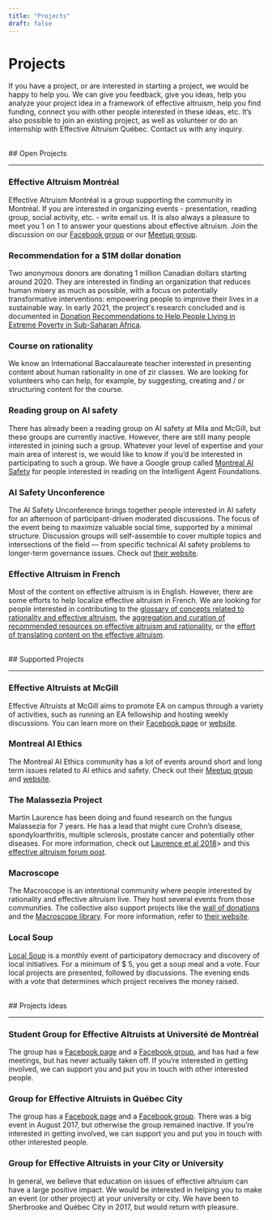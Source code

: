 ```yaml
---
title: "Projects"
draft: false
---
```


# Projects

If you have a project, or are interested in starting a project, we would be happy to help you. We can give you feedback, give you ideas, help you analyze your project idea in a framework of effective altruism, help you find funding, connect you with other people interested in these ideas, etc. It’s also possible to join an existing project, as well as volunteer or do an internship with Effective Altruism Québec. Contact us with any inquiry.

<br>
## Open Projects
<hr>

### Effective Altruism Montréal
Effective Altruism Montréal is a group supporting the community in Montréal. If you are interested in organizing events - presentation, reading group, social activity, etc. - write email us. It is also always a pleasure to meet you 1 on 1 to answer your questions about effective altruism. Join the discussion on our [Facebook group](https://www.facebook.com/groups/AltruismeEfficaceMontreal/) or our [Meetup group](https://www.meetup.com/AltruismeEfficaceMontreal/).

### Recommendation for a $1M dollar donation
Two anonymous donors are donating 1 million Canadian dollars starting around 2020. They are interested in finding an organization that reduces human misery as much as possible, with a focus on potentially transformative interventions: empowering people to improve their lives in a sustainable way. In early 2021, the project's research concluded and is documented in [Donation Recommendations to Help People Living in Extreme Poverty in Sub-Saharan Africa](https://docs.google.com/document/d/1LvyjRVDotlBMBf3nrN3RLRkUAHOyrTmabw9TuPAs88s/edit#).

### Course on rationality
We know an International Baccalaureate teacher interested in presenting content about human rationality in one of zir classes. We are looking for volunteers who can help, for example, by suggesting, creating and / or structuring content for the course.

### Reading group on AI safety
There has already been a reading group on AI safety at Mila and McGill, but these groups are currently inactive. However, there are still many people interested in joining such a group. Whatever your level of expertise and your main area of interest is, we would like to know if you’d be interested in participating to such a group. We have a Google group called [Montreal AI Safety](https://groups.google.com/forum/#!forum/montreal-ai-safety) for people interested in reading on the Intelligent Agent Foundations.

### AI Safety Unconference
The AI Safety Unconference brings together people interested in AI safety for an afternoon of participant-driven moderated discussions. The focus of the event being to maximize valuable social time, supported by a minimal structure. Discussion groups will self-assemble to cover multiple topics and intersections of the field — from specific technical AI safety problems to longer-term governance issues. Check out [their website](https://aisafetyunconference.info/).

### Effective Altruism in French
Most of the content on effective altruism is in English. However, there are some efforts to help localize effective altruism in French. We are looking for people interested in contributing to the [glossary of concepts related to rationality and effective altruism](https://docs.google.com/spreadsheets/d/146P96UUueDbDU98rCTZPwtbBeGbodaqOWKUMUxX-zo4/), the [aggregation and curation of recommended resources on effective altruism and rationality](https://docs.google.com/spreadsheets/d/1d35agyKOcKMZFbG8pDAA0F-pvngZBL54F232rdMk0wY/edit#gid=0), or the [effort of translating content on the effective altruism](https://docs.google.com/spreadsheets/d/1Rr486cyBRaKcT9q3Kp81VPymTYPblBWkNaY2EM43n4U/).

<br>
## Supported Projects
<hr>

### Effective Altruists at McGill
Effective Altruists at McGill aims to promote EA on campus through a variety of activities, such as running an EA fellowship and hosting weekly discussions. You can learn more on their [Facebook page](https://www.facebook.com/eamcgill) or [website](https://www.effective-altruism-mcgill.org/).


### Montreal AI Ethics
The Montreal AI Ethics community has a lot of events around short and long term issues related to AI ethics and safety. Check out their [Meetup group](https://www.meetup.com/Artificial-Intelligence-Ethics/) and [website](https://montrealethics.ai/).

### The Malassezia Project
Martin Laurence has been doing and found research on the fungus Malassezia for 7 years. He has a lead that might cure Crohn’s disease, spondyloarthritis, multiple sclerosis, prostate cancer and potentially other diseases. For more information, check out [Laurence et al 2018](https://www.ncbi.nlm.nih.gov/pubmed/29675414)> and this [effective altruism forum post](https://forum.effectivealtruism.org/posts/4r3ZpiEoWft62yPwv/crohn-s-disease).

### Macroscope
The Macroscope is an intentional community where people interested by rationality and effective altruism live. They host several events from those communities. The collective also support projects like the [wall of donations](https://docs.google.com/drawings/d/1elYEFbyiGNi8Kpy7ybO8MMrRacpvueXlEvpy7fgFsVg/) and the [Macroscope library](https://bit.ly/MacroscopeLibrary). For more information, refer to [their website](https://macroscope.house/).

### Local Soup
[Local Soup](https://soupelocale.org) is a monthly event of participatory democracy and discovery of local initiatives. For a minimum of $ 5, you get a soup meal and a vote. Four local projects are presented, followed by discussions. The evening ends with a vote that determines which project receives the money raised.

<br>
## Projects Ideas
<hr>

### Student Group for Effective Altruists at Université de Montréal
The group has a [Facebook page](https://www.facebook.com/aeudem/) and a [Facebook group](https://www.facebook.com/groups/AltruismeEfficaceUdeM/), and has had a few meetings, but has never actually taken off. If you’re interested in getting involved, we can support you and put you in touch with other interested people.

### Group for Effective Altruists in Québec City
The group has a [Facebook page](https://www.facebook.com/AltruismeEfficaceVilledeQuebec/) and a [Facebook group](https://www.facebook.com/groups/AltruismeEfficaceVilledeQuebec/). There was a big event in August 2017, but otherwise the group remained inactive. If you’re interested in getting involved, we can support you and put you in touch with other interested people.

### Group for Effective Altruists in your City or University
In general, we believe that education on issues of effective altruism can have a large positive impact. We would be interested in helping you to make an event (or other project) at your university or city. We have been to Sherbrooke and Québec City in 2017, but would return with pleasure.

